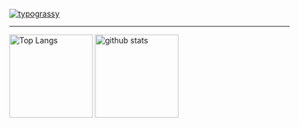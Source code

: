 <a href="https://github.com/kawarimidoll/typograssy"><img alt="typograssy" src="https://typograssy.deno.dev/api?text=Hello%20bizarre%20world!%20&speed=100&comment="></a>

---

<p align="left"> 
  <img alt="Top Langs" height="150px" src="https://github-readme-stats.vercel.app/api/top-langs/?username=pkaiy81&layout=compact&show_icons=true&theme=cobalt" />
  <img alt="github stats" height="150px" src="https://github-readme-stats.vercel.app/api?username=pkaiy81&theme=cobalt&show_icons=ture" />
</p>


<!--
**pkaiy81/pkaiy81** is a ✨ _special_ ✨ repository because its `README.md` (this file) appears on your GitHub profile.

https://typograssy.deno.dev/

Here are some ideas to get you started:

- 🔭 I’m currently working on ...
- 🌱 I’m currently learning ...
- 👯 I’m looking to collaborate on ...
- 🤔 I’m looking for help with ...
- 💬 Ask me about ...
- 📫 How to reach me: ...
- 😄 Pronouns: ...
- ⚡ Fun fact: ...
-->
